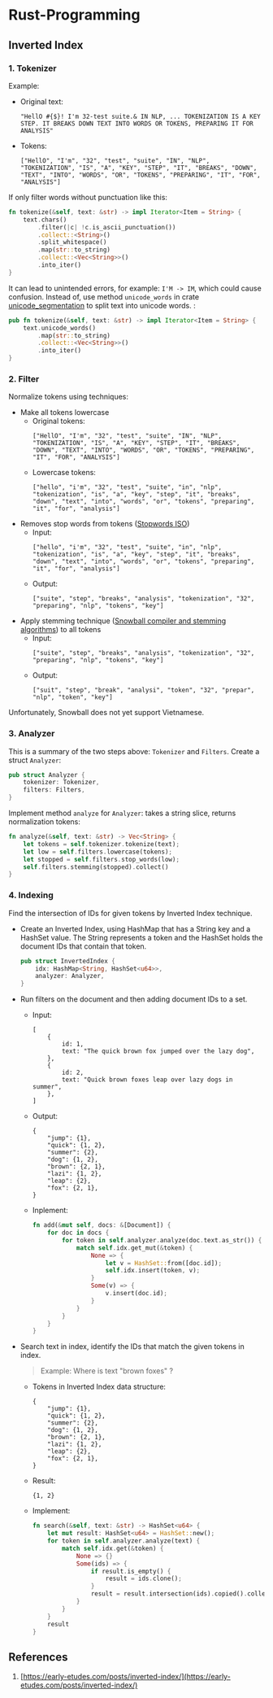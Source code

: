 # Rust-Programming
## Inverted Index
### 1. Tokenizer
Example:
- Original text: 
    ```
    "HellO #{$}! I'm 32-test suite.& IN NLP, ... TOKENIZATION IS A KEY STEP. IT BREAKS DOWN TEXT INTO WORDS OR TOKENS, PREPARING IT FOR ANALYSIS"
    ```
- Tokens:
    ```
    ["HellO", "I'm", "32", "test", "suite", "IN", "NLP", "TOKENIZATION", "IS", "A", "KEY", "STEP", "IT", "BREAKS", "DOWN", "TEXT", "INTO", "WORDS", "OR", "TOKENS", "PREPARING", "IT", "FOR", "ANALYSIS"]
    ```
If only filter words without punctuation like this:  
```rs
fn tokenize(&self, text: &str) -> impl Iterator<Item = String> {
    text.chars()
        .filter(|c| !c.is_ascii_punctuation())
        .collect::<String>()
        .split_whitespace()
        .map(str::to_string)
        .collect::<Vec<String>>()
        .into_iter()
}
```
It can lead to unintended errors, for example: `I'M -> IM`, which could cause confusion. Instead of, use method `unicode_words` in crate [unicode_segmentation](https://github.com/unicode-rs/unicode-segmentation) to split text into unicode words. :

```rs
pub fn tokenize(&self, text: &str) -> impl Iterator<Item = String> {
    text.unicode_words()
        .map(str::to_string)
        .collect::<Vec<String>>()
        .into_iter()
}
```
### 2. Filter
Normalize tokens using techniques:
- Make all tokens lowercase
    - Original tokens:
        ```
        ["HellO", "I'm", "32", "test", "suite", "IN", "NLP", "TOKENIZATION", "IS", "A", "KEY", "STEP", "IT", "BREAKS", "DOWN", "TEXT", "INTO", "WORDS", "OR", "TOKENS", "PREPARING", "IT", "FOR", "ANALYSIS"]
        ```
    - Lowercase tokens:
        ```
        ["hello", "i'm", "32", "test", "suite", "in", "nlp", "tokenization", "is", "a", "key", "step", "it", "breaks", "down", "text", "into", "words", "or", "tokens", "preparing", "it", "for", "analysis"]
        ```
- Removes stop words from tokens ([Stopwords ISO](https://github.com/stopwords-iso/stopwords-iso))
    - Input:
        ```
        ["hello", "i'm", "32", "test", "suite", "in", "nlp", "tokenization", "is", "a", "key", "step", "it", "breaks", "down", "text", "into", "words", "or", "tokens", "preparing", "it", "for", "analysis"]
        ```
    - Output:
        ```
        ["suite", "step", "breaks", "analysis", "tokenization", "32", "preparing", "nlp", "tokens", "key"]
        ```
- Apply stemming technique ([Snowball compiler and stemming algorithms](https://github.com/snowballstem/snowball)) to all tokens
    - Input:
        ```
        ["suite", "step", "breaks", "analysis", "tokenization", "32", "preparing", "nlp", "tokens", "key"]
        ```
    - Output:
        ```
        ["suit", "step", "break", "analysi", "token", "32", "prepar", "nlp", "token", "key"]
        ```
Unfortunately, Snowball does not yet support Vietnamese.
### 3. Analyzer
This is a summary of the two steps above: `Tokenizer` and `Filters`. Create a struct `Analyzer`:
```rs
pub struct Analyzer {
    tokenizer: Tokenizer,
    filters: Filters,
}
```
Implement method `analyze` for `Analyzer`: takes a string slice, returns normalization tokens:
```rs
fn analyze(&self, text: &str) -> Vec<String> {
    let tokens = self.tokenizer.tokenize(text);
    let low = self.filters.lowercase(tokens);
    let stopped = self.filters.stop_words(low);
    self.filters.stemming(stopped).collect()
}
```
### 4. Indexing
Find the intersection of IDs for given tokens by Inverted Index technique.  
- Create an Inverted Index, using HashMap that has a String key and a HashSet value. The String represents a token and the HashSet holds the document IDs that contain that token.
    ```rs
    pub struct InvertedIndex {
        idx: HashMap<String, HashSet<u64>>,
        analyzer: Analyzer,
    }
    ``` 
- Run filters on the document and then adding document IDs to a set.
    - Input:
        ```
        [
            {
                id: 1,
                text: "The quick brown fox jumped over the lazy dog",
            },
            {
                id: 2,
                text: "Quick brown foxes leap over lazy dogs in summer",
            },
        ]
        ```
    - Output:
        ```
        {
            "jump": {1},
            "quick": {1, 2},
            "summer": {2},
            "dog": {1, 2},
            "brown": {2, 1},
            "lazi": {1, 2},
            "leap": {2},
            "fox": {2, 1},
        }
        ```
    - Inplement:
        ```rs
        fn add(&mut self, docs: &[Document]) {
            for doc in docs {
                for token in self.analyzer.analyze(doc.text.as_str()) {
                    match self.idx.get_mut(&token) {
                        None => {
                            let v = HashSet::from([doc.id]);
                            self.idx.insert(token, v);
                        }
                        Some(v) => {
                            v.insert(doc.id);
                        }
                    }
                }
            }
        }
        ```
- Search text in index, identify the IDs that match the given tokens in index.  
    > Example: Where is text "brown foxes" ?

    - Tokens in Inverted Index data structure:
        ```
        {
            "jump": {1},
            "quick": {1, 2},
            "summer": {2},
            "dog": {1, 2},
            "brown": {2, 1},
            "lazi": {1, 2},
            "leap": {2},
            "fox": {2, 1},
        }
        ```
    - Result:
        ```
        {1, 2}
        ```
    - Implement:
        ```rs
        fn search(&self, text: &str) -> HashSet<u64> {
            let mut result: HashSet<u64> = HashSet::new();
            for token in self.analyzer.analyze(text) {
                match self.idx.get(&token) {
                    None => {}
                    Some(ids) => {
                        if result.is_empty() {
                            result = ids.clone();
                        }
                        result = result.intersection(ids).copied().collect()
                    }
                }
            }
            result
        }
        ```
## References
1. [https://early-etudes.com/posts/inverted-index/](https://early-etudes.com/posts/inverted-index/)